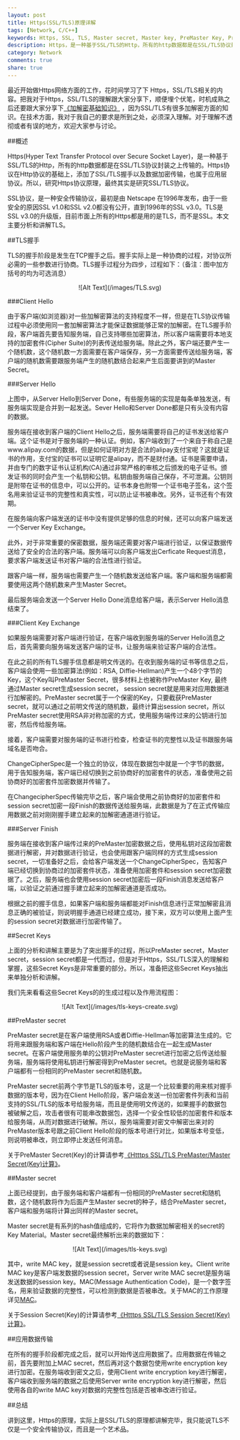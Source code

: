 ```yaml
---
layout: post
title: Https(SSL/TLS)原理详解
tags: [Network, C/C++]
keywords: Https, SSL, TLS, Master secret, Master key, PreMaster Key, PreMaster secret, Https原理握手, SSL/TLS原理握手
description: Https，是一种基于SSL/TLS的Http，所有的http数据都是在SSL/TLS协议封装之上传输的。Https协议在Http协议的基础上，添加了SSL/TLS握手以及数据加密传输，也属于应用层协议。所以，研究Https协议原理，最终其实是研究SSL/TLS协议。其中的PreMaster Key(PreMaster secret), Master key(Master secret)，Session key是整个环节中比较重要的部分。
category: Network
comments: true
share: true
---
```


最近开始做Https网络方面的工作，花时间学习了下 Https，SSL/TLS相关的内容。把我对于Https，SSL/TLS的理解跟大家分享下，顺便埋个伏笔，时机成熟之后还要跟大家分享下[《加解密基础知识》]()  ，因为SSL/TLS有很多加解密方面的知识。在技术方面，我对于我自己的要求是所到之处，必须深入理解。对于理解不透彻或者有误的地方，欢迎大家参与讨论。

##概述

Https(Hyper Text Transfer Protocol over Secure Socket Layer)，是一种基于SSL/TLS的Http，所有的http数据都是在SSL/TLS协议封装之上传输的。Https协议在Http协议的基础上，添加了SSL/TLS握手以及数据加密传输，也属于应用层协议。所以，研究Https协议原理，最终其实是研究SSL/TLS协议。

SSL协议，是一种安全传输协议，最初是由 Netscape 在1996年发布，由于一些安全的原因SSL v1.0和SSL v2.0都没有公开，直到1996年的SSL v3.0。TLS是SSL v3.0的升级版，目前市面上所有的Https都是用的是TLS，而不是SSL。本文主要分析和讲解TLS。


##TLS握手

TLS的握手阶段是发生在TCP握手之后。握手实际上是一种协商的过程，对协议所必需的一些参数进行协商。TLS握手过程分为四步，过程如下：（备注：图中加方括号的均为可选消息）
<center>![Alt Text](/images/TLS.svg)</center>

###Client Hello

由于客户端(如浏览器)对一些加解密算法的支持程度不一样，但是在TLS协议传输过程中必须使用同一套加解密算法才能保证数据能够正常的加解密。在TLS握手阶段，客户端首先要告知服务端，自己支持哪些加密算法，所以客户端需要将本地支持的加密套件(Cipher Suite)的列表传送给服务端。除此之外，客户端还要产生一个随机数，这个随机数一方面需要在客户端保存，另一方面需要传送给服务端，客户端的随机数需要跟服务端产生的随机数结合起来产生后面要讲到的Master Secret。

###Server Hello

上图中，从Server Hello到Server Done，有些服务端的实现是每条单独发送，有服务端实现是合并到一起发送。Sever Hello和Server Done都是只有头没有内容的数据。

服务端在接收到客户端的Client Hello之后，服务端需要将自己的证书发送给客户端。这个证书是对于服务端的一种认证。例如，客户端收到了一个来自于称自己是www.alipay.com的数据，但是如何证明对方是合法的alipay支付宝呢？这就是证书的作用，支付宝的证书可以证明它是alipay，而不是财付通。证书是需要申请，并由专门的数字证书认证机构(CA)通过非常严格的审核之后颁发的电子证书。颁发证书的同时会产生一个私钥和公钥。私钥由服务端自己保存，不可泄漏。公钥则是附带在证书的信息中，可以公开的。证书本身也附带一个证书电子签名，这个签名用来验证证书的完整性和真实性，可以防止证书被串改。另外，证书还有个有效期。

在服务端向客户端发送的证书中没有提供足够的信息的时候，还可以向客户端发送一个Server Key Exchange。   

此外，对于非常重要的保密数据，服务端还需要对客户端进行验证，以保证数据传送给了安全的合法的客户端。服务端可以向客户端发出Cerficate Request消息，要求客户端发送证书对客户端的合法性进行验证。

跟客户端一样，服务端也需要产生一个随机数发送给客户端。客户端和服务端都需要使用这两个随机数来产生Master Secret。

最后服务端会发送一个Server Hello Done消息给客户端，表示Server Hello消息结束了。


###Client Key Exchange

如果服务端需要对客户端进行验证，在客户端收到服务端的Server Hello消息之后，首先需要向服务端发送客户端的证书，让服务端来验证客户端的合法性。

在此之前的所有TLS握手信息都是明文传送的。在收到服务端的证书等信息之后，客户端会使用一些加密算法(例如：RSA, Diffie-Hellman)产生一个48个字节的Key，这个Key叫PreMaster Secret，很多材料上也被称作PreMaster Key, 最终通过Master secret生成session secret， session secret就是用来对应用数据进行加解密的。PreMaster secret属于一个保密的Key，只要截获PreMaster secret，就可以通过之前明文传送的随机数，最终计算出session secret，所以PreMaster secret使用RSA非对称加密的方式，使用服务端传过来的公钥进行加密，然后传给服务端。

接着，客户端需要对服务端的证书进行检查，检查证书的完整性以及证书跟服务端域名是否吻合。

ChangeCipherSpec是一个独立的协议，体现在数据包中就是一个字节的数据，用于告知服务端，客户端已经切换到之前协商好的加密套件的状态，准备使用之前协商好的加密套件加密数据并传输了。

在ChangecipherSpec传输完毕之后，客户端会使用之前协商好的加密套件和session secret加密一段Finish的数据传送给服务端，此数据是为了在正式传输应用数据之前对刚刚握手建立起来的加解密通道进行验证。


###Server Finish

服务端在接收到客户端传过来的PreMaster加密数据之后，使用私钥对这段加密数据进行解密，并对数据进行验证，也会使用跟客户端同样的方式生成session secret，一切准备好之后，会给客户端发送一个ChangeCipherSpec，告知客户端已经切换到协商过的加密套件状态，准备使用加密套件和session secret加密数据了。之后，服务端也会使用session secret加密后一段Finish消息发送给客户端，以验证之前通过握手建立起来的加解密通道是否成功。  


根据之前的握手信息，如果客户端和服务端都能对Finish信息进行正常加解密且消息正确的被验证，则说明握手通道已经建立成功，接下来，双方可以使用上面产生的session secret对数据进行加密传输了。


##Secret Keys

上面的分析和讲解主要是为了突出握手的过程，所以PreMaster secret，Master secret，session secret都是一代而过，但是对于Https，SSL/TLS深入的理解和掌握，这些Secret Keys是非常重要的部分。所以，准备把这些Secret Keys抽出来单独分析和讲解。

我们先来看看这些Secret Keys的的生成过程以及作用流程图：

<center>![Alt Text](/images/tls-keys-create.svg)</center>



##PreMaster secret

PreMaster secret是在客户端使用RSA或者Diffie-Hellman等加密算法生成的。它将用来跟服务端和客户端在Hello阶段产生的随机数结合在一起生成Master secret。在客户端使用服务单的公钥对PreMaster secret进行加密之后传送给服务端，服务端将使用私钥进行解密得到PreMaster secret。也就是说服务端和客户端都有一份相同的PreMaster secret和随机数。

PreMaster secret前两个字节是TLS的版本号，这是一个比较重要的用来核对握手数据的版本号，因为在Client Hello阶段，客户端会发送一份加密套件列表和当前支持的SSL/TLS的版本号给服务端，而且是使用明文传送的，如果握手的数据包被破解之后，攻击者很有可能串改数据包，选择一个安全性较低的加密套件和版本给服务端，从而对数据进行破解。所以，服务端需要对密文中解密出来对的PreMaster版本号跟之前Client Hello阶段的版本号进行对比，如果版本号变低，则说明被串改，则立即停止发送任何消息。

关于PreMaster Secret(Key)的计算请参考[《Htttps SSL/TLS PreMaster/Master Secret(Key)计算》](http://www.fenesky.com/blog/2014/07/25/how-premaster-secret.html)。


##Master secret

上面已经提到，由于服务端和客户端都有一份相同的PreMaster secret和随机数，这个随机数将作为后面产生Master secret的种子，结合PreMaster secret，客户端和服务端将计算出同样的Master secret。   

Master secret是有系列的hash值组成的，它将作为数据加解密相关的secret的Key Material。Master secret最终解析出来的数据如下：

<center>![Alt Text](/images/tls-keys.svg)</center>

其中，write MAC key，就是session secret或者说是session key。Client write MAC key是客户端发数据的session secret，Server write MAC secret是服务端发送数据的session key。MAC(Message Authentication Code)，是一个数字签名，用来验证数据的完整性，可以检测到数据是否被串改。关于MAC的工作原理详见[MAC](http://en.wikipedia.org/wiki/Message_authentication_code)。

关于Session Secret(Key)的计算请参考[《Htttps SSL/TLS Session Secret(Key)计算》](http://www.fenesky.com/blog/2014/07/25/how-session-secret.html)。


##应用数据传输

在所有的握手阶段都完成之后，就可以开始传送应用数据了。应用数据在传输之前，首先要附加上MAC secret，然后再对这个数据包使用write encryption key进行加密。在服务端收到密文之后，使用Client write encryption key进行解密，客户端收到服务端的数据之后使用Server write encryption key进行解密，然后使用各自的write MAC key对数据的完整性包括是否被串改进行验证。


##总结

讲到这里，Https的原理，实际上是SSL/TLS的原理都讲解完毕，我只能说TLS不仅是一个安全传输协议，而且是一个艺术品。